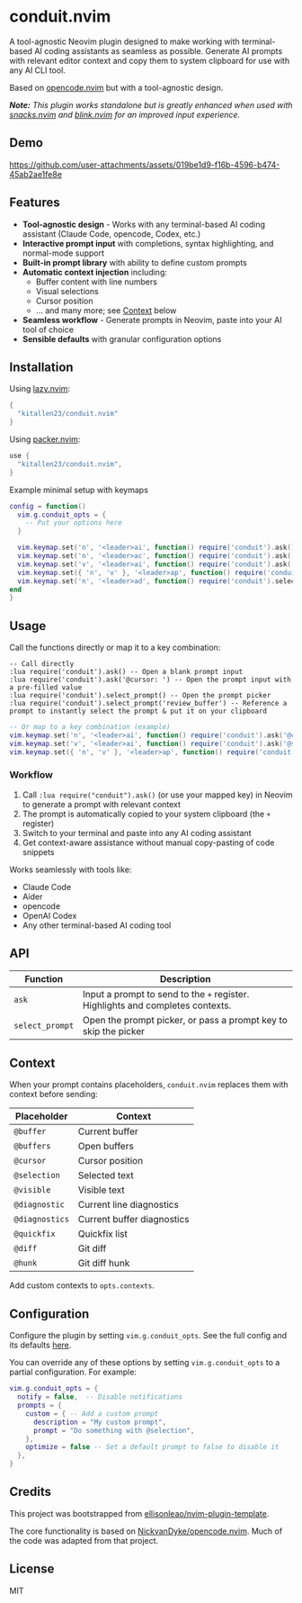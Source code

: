 # conduit.nvim

A tool-agnostic Neovim plugin designed to make working with terminal-based AI coding assistants as seamless as possible. Generate AI prompts with relevant editor context and copy them to system clipboard for use with any AI CLI tool.

Based on [opencode.nvim](https://github.com/NickvanDyke/opencode.nvim) but with a tool-agnostic design.

***Note:** This plugin works standalone but is greatly enhanced when used with [snacks.nvim](https://github.com/folke/snacks.nvim) and [blink.nvim](https://github.com/Saghen/blink.cmp) for an improved input experience.*

## Demo

https://github.com/user-attachments/assets/019be1d9-f16b-4596-b474-45ab2ae1fe8e

## Features

- **Tool-agnostic design** - Works with any terminal-based AI coding assistant (Claude Code, opencode, Codex, etc.)
- **Interactive prompt input** with completions, syntax highlighting, and normal-mode support
- **Built-in prompt library** with ability to define custom prompts
- **Automatic context injection** including:
  - Buffer content with line numbers
  - Visual selections
  - Cursor position
  - ... and many more; see [Context](#context) below
- **Seamless workflow** - Generate prompts in Neovim, paste into your AI tool of choice
- **Sensible defaults** with granular configuration options

## Installation

Using [lazy.nvim](https://github.com/folke/lazy.nvim):

```lua
{
  "kitallen23/conduit.nvim"
}
```

Using [packer.nvim](https://github.com/wbthomason/packer.nvim):

```lua
use {
  "kitallen23/conduit.nvim",
}
```

Example minimal setup with keymaps
```lua
config = function()
  vim.g.conduit_opts = {
    -- Put your options here
  }

  vim.keymap.set('n', '<leader>ai', function() require('conduit').ask() end, { desc = 'Generate conduit prompt' })
  vim.keymap.set('n', '<leader>ac', function() require('conduit').ask('@cursor: ') end, { desc = 'Generate conduit prompt at cursor' })
  vim.keymap.set('v', '<leader>ai', function() require('conduit').ask('@selection: ') end, { desc = 'Generate conduit prompt about selection' })
  vim.keymap.set({ 'n', 'v' }, '<leader>ap', function() require('conduit').select_prompt() end, { desc = 'Select conduit prompt' })
  vim.keymap.set('n', '<leader>ad', function() require('conduit').select_prompt('fix_line') end, { desc = 'Get diagnostic prompt' })
end
}
```

## Usage

Call the functions directly or map it to a key combination:

```vim
-- Call directly
:lua require('conduit').ask() -- Open a blank prompt input
:lua require('conduit').ask('@cursor: ') -- Open the prompt input with a pre-filled value
:lua require('conduit').select_prompt() -- Open the prompt picker
:lua require('conduit').select_prompt('review_buffer') -- Reference a prompt to instantly select the prompt & put it on your clipboard
```

```lua
-- Or map to a key combination (example)
vim.keymap.set('n', '<leader>ai', function() require('conduit').ask('@cursor: ') end, { desc = 'Generate conduit prompt' })
vim.keymap.set('v', '<leader>ai', function() require('conduit').ask('@selection: ') end, { desc = 'Generate conduit prompt about selection' })
vim.keymap.set({ 'n', 'v' }, '<leader>ap', function() require('conduit').select_prompt() end, { desc = 'Select conduit prompt' })
```

### Workflow

1. Call `:lua require("conduit").ask()` (or use your mapped key) in Neovim to generate a prompt with relevant context
2. The prompt is automatically copied to your system clipboard (the `+` register)
3. Switch to your terminal and paste into any AI coding assistant
4. Get context-aware assistance without manual copy-pasting of code snippets

Works seamlessly with tools like:
- Claude Code
- Aider
- opencode
- OpenAI Codex
- Any other terminal-based AI coding tool

## API

| Function    | Description |
|-------------|-------------|
| `ask`     | Input a prompt to send to the `+` register. Highlights and completes contexts. |
| `select_prompt`  | Open the prompt picker, or pass a prompt key to skip the picker |

## Context

When your prompt contains placeholders, `conduit.nvim` replaces them with context before sending:

| Placeholder | Context |
| - | - |
| `@buffer` | Current buffer |
| `@buffers` | Open buffers |
| `@cursor` | Cursor position |
| `@selection` | Selected text |
| `@visible` | Visible text |
| `@diagnostic` | Current line diagnostics |
| `@diagnostics` | Current buffer diagnostics |
| `@quickfix` | Quickfix list |
| `@diff` | Git diff |
| `@hunk` | Git diff hunk |

Add custom contexts to `opts.contexts`.

## Configuration

Configure the plugin by setting `vim.g.conduit_opts`. See the full config and its defaults [here](./lua/conduit/config.lua).

You can override any of these options by setting `vim.g.conduit_opts` to a partial configuration. For example:

```lua
vim.g.conduit_opts = {
  notify = false,  -- Disable notifications
  prompts = {
    custom = { -- Add a custom prompt
      description = "My custom prompt",
      prompt = "Do something with @selection",
    },
    optimize = false -- Set a default prompt to false to disable it
  },
}
```

## Credits

This project was bootstrapped from [ellisonleao/nvim-plugin-template](https://github.com/ellisonleao/nvim-plugin-template).

The core functionality is based on [NickvanDyke/opencode.nvim](https://github.com/NickvanDyke/opencode.nvim). Much of the code was adapted from that project.

## License

MIT
